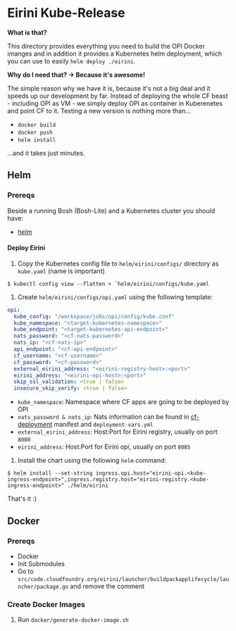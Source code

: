# Eirini Kube-Release

**What is that?**

This directory provides everything you need to build the OPI Docker imanges and in addition it provides a Kubernetes helm deployment, which you can use to easily `helm deploy ./eirini`.

**Why do I need that? -> Because it's awesome!**

The simple reason why we have it is, because it's not a big deal and it speeds up our development by far. Instead of deploying the whole CF beast - including OPI as VM - we simply deploy OPI as container in Kuberenetes and point CF to it. Testing a new version is nothing more than...

- `docker build`
- `docker push`
- `helm install`

...and it takes just minutes.

## Helm

### Prereqs

Beside a running Bosh (Bosh-Lite) and a Kubernetes cluster you should have:

- [helm](https://github.com/kubernetes/helm/blob/master/docs/install.md)

#### Deploy Eirini

1. Copy the Kubernetes config file to `helm/eirini/configs/` directory as `kube.yaml` (name is important)

```
$ kubectl config view --flatten > `helm/eirini/configs/kube.yaml
```

1. Create `helm/eirini/configs/opi.yaml` using the following template:

```yaml
opi:
  kube_config: "/workspace/jobs/opi/config/kube.conf"
  kube_namespace: "<target-kubernetes-namespace>"
  kube_endpoint: "<target-kubernetes-api-endpoint>"
  nats_password: "<cf-nats-password>"
  nats_ip: "<cf-nats-ip>"
  api_endpoint: "<cf-api-endpoint>"
  cf_username: "<cf-username>"
  cf_password: "<cf-password>"
  external_eirini_address: "<eirini-registry-host>:<port>"
  eirini_address: "<eirini-opi-host>:<port>"
  skip_ssl_validation: <true | false>
  insecure_skip_verify: <true | false>
```

- `kube_namespace`: Namespace where CF apps are going to be deployed by OPI
- `nats_password & nats_ip`: Nats information can be found in [cf-deployment](https://github.com/cloudfoundry/cf-deployment) manifest and `deployment-vars.yml`
- `external_eirini_address`: Host:Port for Eirini registry, usually on port `8080`
- `eirini_address`: Host:Port for Eirini opi, usually on port `8085`

1. Install the chart using the following `helm` command:

```
$ helm install --set-string ingress.opi.host="eirini-opi.<kube-ingress-endpoint>",ingress.registry.host="eirini-registry.<kube-ingress-endpoint>" ./helm/eirini
```

That's it :)

## Docker

### Prereqs

- Docker
- Init Submodules
- Go to `src/code.cloudfoundry.org/eirini/launcher/buildpackapplifecycle/launcher/package.go` and remove the comment

### Create Docker Images

1. Run `docker/generate-docker-image.sh`




